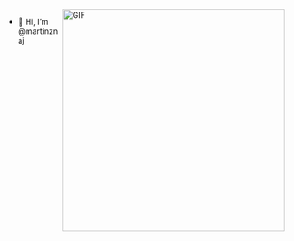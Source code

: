 <img align="right" alt="GIF" src="https://media0.giphy.com/media/v1.Y2lkPTc5MGI3NjExNW1sdmNidnZiYmx2dHR4em5ocHBlbjkxcTlnNzc3YmN6bDcycmFtdSZlcD12MV9pbnRlcm5hbF9naWZfYnlfaWQmY3Q9Zw/RbDKaczqWovIugyJmW/giphy.gif" width="400"/>

- 👋 Hi, I’m @martinznaj

<!---
martinznaj/martinznaj is a ✨ special ✨ repository because its `README.md` (this file) appears on your GitHub profile.
You can click the Preview link to take a look at your changes.
--->
